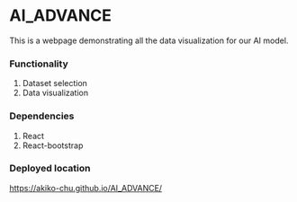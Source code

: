 # AI_ADVANCE

This is a webpage demonstrating all the data visualization for our AI model.

### Functionality
1. Dataset selection
2. Data visualization

### Dependencies
1. React
2. React-bootstrap

### Deployed location
https://akiko-chu.github.io/AI_ADVANCE/
